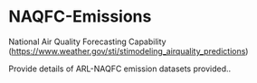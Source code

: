 # NAQFC-Emissions
National Air Quality Forecasting Capability
(https://www.weather.gov/sti/stimodeling_airquality_predictions)

Provide details of ARL-NAQFC emission datasets provided..
